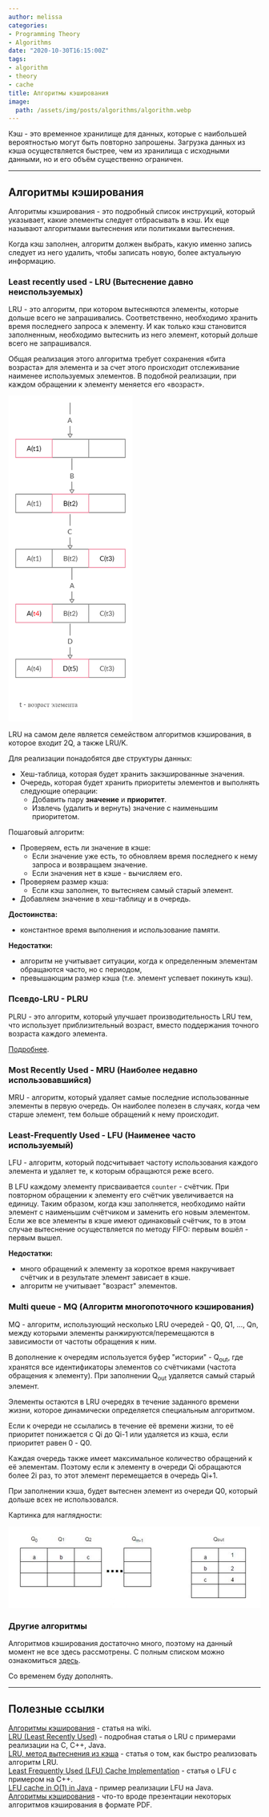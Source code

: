 ```yaml
---
author: melissa
categories:
- Programming Theory
- Algorithms
date: "2020-10-30T16:15:00Z"
tags:
- algorithm
- theory
- cache
title: Алгоритмы кэширования
image:
  path: /assets/img/posts/algorithms/algorithm.webp
---
```


Кэш - это временное хранилище для данных, которые с наибольшей вероятностью могут быть повторно запрошены. 
Загрузка данных из кэша осуществляется быстрее, чем из хранилища с исходными данными, но и его объём существенно ограничен.

***

## Алгоритмы кэширования

Алгоритмы кэширования - это подробный список инструкций, который указывает, 
какие элементы следует отбрасывать в кэш. Их еще называют алгоритмами вытеснения или политиками вытеснения.

Когда кэш заполнен, алгоритм должен выбрать, какую именно запись следует из него удалить, 
чтобы записать новую, более актуальную информацию.


### Least recently used - LRU (Вытеснение давно неиспользуемых)

LRU - это алгоритм, при котором вытесняются элементы, которые дольше всего не запрашивались. 
Соответственно, необходимо хранить время последнего запроса к элементу. И как только кэш становится заполненным, 
необходимо вытеснить из него элемент, который дольше всего не запрашивался.

Общая реализация этого алгоритма требует сохранения «бита возраста» для элемента и 
за счет этого происходит отслеживание наименее используемых элементов. 
В подобной реализации, при каждом обращении к элементу меняется его «возраст».

<img src="/assets/img/posts/algorithms/cache/LRU-schema.png" alt="LRU scheme" height="650"/>

LRU на самом деле является семейством алгоритмов кэширования, в которое входит 2Q, а также LRU/K.

Для реализации понадобятся две структуры данных:
- Хеш-таблица, которая будет хранить закэшированные значения.
- Очередь, которая будет хранить приоритеты элементов и выполнять следующие операции:
  - Добавить пару **значение** и **приоритет**.
  - Извлечь (удалить и вернуть) значение с наименьшим приоритетом.

Пошаговый алгоритм:
- Проверяем, есть ли значение в кэше:
  - Если значение уже есть, то обновляем время последнего к нему запроса и возвращаем значение.
  - Если значения нет в кэше - вычисляем его.
- Проверяем размер кэша:
  - Если кэш заполнен, то вытесняем самый старый элемент.
- Добавляем значение в хеш-таблицу и в очередь.

**Достоинства:**
- константное время выполнения и использование памяти.

**Недостатки:**
- алгоритм не учитывает ситуации, когда к определенным элементам обращаются часто, но с периодом, 
- превышающим размер кэша (т.е. элемент успевает покинуть кэш).


### Псевдо-LRU - PLRU

PLRU - это алгоритм, который улучшает производительность LRU тем, что использует приблизительный возраст, 
вместо поддержания точного возраста каждого элемента.

[Подробнее](https://en.wikipedia.org/wiki/Pseudo-LRU "wikipedia.or").


### Most Recently Used - MRU (Наиболее недавно использовавшийся)

MRU - алгоритм, который удаляет самые последние использованные элементы в первую очередь. 
Он наиболее полезен в случаях, когда чем старше элемент, тем больше обращений к нему происходит.

### Least-Frequently Used - LFU (Наименее часто используемый)

LFU - алгоритм, который подсчитывает частоту использования каждого элемента и удаляет те, к которым обращаются реже всего.

В LFU каждому элементу присваивается `counter` - счётчик. При повторном обращении к элементу его счётчик увеличивается на единицу. 
Таким образом, когда кэш заполняется, необходимо найти элемент с наименьшим счётчиком и заменить его новым элементом. 
Если же все элементы в кэше имеют одинаковый счётчик, то в этом случае вытеснение осуществляется по методу FIFO: первым вошёл - первым вышел.

**Недостатки:**
- много обращений к элементу за короткое время накручивает счётчик и в результате элемент зависает в кэше.
- алгоритм не учитывает "возраст" элементов.


### Multi queue - MQ (Алгоритм многопоточного кэширования)

MQ - алгоритм, использующий несколько LRU очередей - Q0, Q1, ..., Qn, 
между которыми элементы ранжируются/перемещаются в зависимости от частоты обращения к ним.

В дополнение к очередям используется буфер "истории" - Q<sub>out</sub>, 
где хранятся все идентификаторы элементов со счётчиками (частота обращения к элементу). 
При заполнении Q<sub>out</sub> удаляется самый старый элемент.

Элементы остаются в LRU очередях в течение заданного времени жизни, которое динамически определяется специальным алгоритмом.

Если к очереди не ссылались в течение её времени жизни, то её приоритет понижается с Qi до Qi-1 или удаляется из кэша, 
если приоритет равен 0 - Q0.

Каждая очередь также имеет максимальное количество обращений к её элементам. 
Поэтому если к элементу в очереди Qi обращаются более 2i раз, то этот элемент перемещается в очередь Qi+1.

При заполнении кэша, будет вытеснен элемент из очереди Q0, который дольше всех не использовался.

Картинка для наглядности:

![mq-replacement-algortithm.jpg](/assets/img/posts/algorithms/cache/mq-replacement-algortithm.jpg)


### Другие алгоритмы

Алгоритмов кэширования достаточно много, поэтому на данный момент не все здесь рассмотрены. 
С полным списком можно ознакомиться [здесь](https://en.wikipedia.org/wiki/Cache_replacement_policies "wikipedia.org").

Со временем буду дополнять.

***

## Полезные ссылки

[Алгоритмы кэширования](https://ru.wikipedia.org/wiki/%D0%90%D0%BB%D0%B3%D0%BE%D1%80%D0%B8%D1%82%D0%BC%D1%8B_%D0%BA%D1%8D%D1%88%D0%B8%D1%80%D0%BE%D0%B2%D0%B0%D0%BD%D0%B8%D1%8F "wikipedia.org") - статья на wiki.  
[LRU (Least Recently Used)](https://ru.bmstu.wiki/LRU_(Least_Recently_Used) "bmstu.wiki") - подробная статья о LRU с примерами реализации на C, C++, Java.  
[LRU, метод вытеснения из кэша](https://habr.com/ru/post/136758/ "habr.com") - статья о том, как быстро реализовать алгоритм LRU.  
[Least Frequently Used (LFU) Cache Implementation](https://www.geeksforgeeks.org/least-frequently-used-lfu-cache-implementation/?ref=lbp "geeksforgeeks.org") - статья о LFU с примером на C++.  
[LFU cache in O(1) in Java](https://medium.com/algorithm-and-datastructure/lfu-cache-in-o-1-in-java-4bac0892bdb3 "medium.com") - пример реализации LFU на Java.  
[Алгоритмы кэширования](/assets/img/posts/algorithms/cache/cache-algorithms.pdf) - что-то вроде презентации некоторых алгоритмов кэширования в формате PDF.
